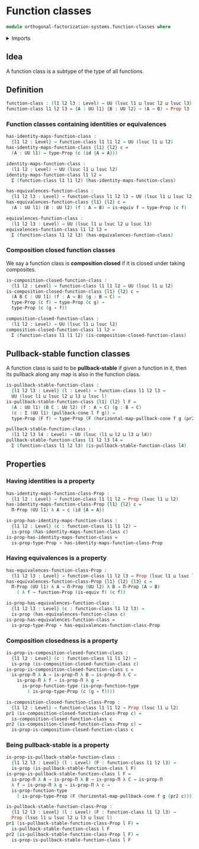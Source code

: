 # Function classes

```agda
module orthogonal-factorization-systems.function-classes where
```

<details><summary>Imports</summary>

```agda
open import foundation.dependent-pair-types
open import foundation.equivalences
open import foundation.function-types
open import foundation.propositions
open import foundation.pullback-squares
open import foundation.universe-levels
```

</details>

## Idea

A function class is a subtype of the type of all functions.

## Definition

```agda
function-class : (l1 l2 l3 : Level) → UU (lsuc l1 ⊔ lsuc l2 ⊔ lsuc l3)
function-class l1 l2 l3 = {A : UU l1} {B : UU l2} → (A → B) → Prop l3
```

### Function classes containing identities or equivalences

```agda
has-identity-maps-function-class :
  {l1 l2 : Level} → function-class l1 l1 l2 → UU (lsuc l1 ⊔ l2)
has-identity-maps-function-class {l1} {l2} c =
  (A : UU l1) → type-Prop (c (id {A = A}))

identity-maps-function-class :
  (l1 l2 : Level) → UU (lsuc l1 ⊔ lsuc l2)
identity-maps-function-class l1 l2 =
  Σ (function-class l1 l1 l2) (has-identity-maps-function-class)

has-equivalences-function-class :
  {l1 l2 l3 : Level} → function-class l1 l2 l3 → UU (lsuc l1 ⊔ lsuc l2 ⊔ l3)
has-equivalences-function-class {l1} {l2} c =
  (A : UU l1) (B : UU l2) (f : A → B) → is-equiv f → type-Prop (c f)

equivalences-function-class :
  (l1 l2 l3 : Level) → UU (lsuc l1 ⊔ lsuc l2 ⊔ lsuc l3)
equivalences-function-class l1 l2 l3 =
  Σ (function-class l1 l2 l3) (has-equivalences-function-class)
```

### Composition closed function classes

We say a function class is **composition closed** if it is closed under taking
composites.

```agda
is-composition-closed-function-class :
  {l1 l2 : Level} → function-class l1 l1 l2 → UU (lsuc l1 ⊔ l2)
is-composition-closed-function-class {l1} {l2} c =
  (A B C : UU l1) (f : A → B) (g : B → C) →
  type-Prop (c f) → type-Prop (c g) →
  type-Prop (c (g ∘ f))

composition-closed-function-class :
  (l1 l2 : Level) → UU (lsuc l1 ⊔ lsuc l2)
composition-closed-function-class l1 l2 =
  Σ (function-class l1 l1 l2) (is-composition-closed-function-class)
```

## Pullback-stable function classes

A function class is said to be **pullback-stable** if given a function in it,
then its pullback along any map is also in the function class.

```agda
is-pullback-stable-function-class :
  {l1 l2 l3 : Level} (l : Level) → function-class l1 l2 l3 →
  UU (lsuc l1 ⊔ lsuc l2 ⊔ l3 ⊔ lsuc l)
is-pullback-stable-function-class {l1} {l2} l F =
  (A : UU l1) (B C : UU l2) (f : A → C) (g : B → C)
  (c : Σ (UU l1) (pullback-cone l f g)) →
  type-Prop (F f) → type-Prop (F (horizontal-map-pullback-cone f g (pr2 c)))

pullback-stable-function-class :
  (l1 l2 l3 l4 : Level) → UU (lsuc (l1 ⊔ l2 ⊔ l3 ⊔ l4))
pullback-stable-function-class l1 l2 l3 l4 =
  Σ (function-class l1 l2 l3) (is-pullback-stable-function-class l4)
```

## Properties

### Having identities is a property

```agda
has-identity-maps-function-class-Prop :
  {l1 l2 : Level} → function-class l1 l1 l2 → Prop (lsuc l1 ⊔ l2)
has-identity-maps-function-class-Prop {l1} {l2} c =
  Π-Prop (UU l1) λ A → c (id {A = A})

is-prop-has-identity-maps-function-class :
  {l1 l2 : Level} (c : function-class l1 l1 l2) →
  is-prop (has-identity-maps-function-class c)
is-prop-has-identity-maps-function-class =
  is-prop-type-Prop ∘ has-identity-maps-function-class-Prop
```

### Having equivalences is a property

```agda
has-equivalences-function-class-Prop :
  {l1 l2 l3 : Level} → function-class l1 l2 l3 → Prop (lsuc l1 ⊔ lsuc l2 ⊔ l3)
has-equivalences-function-class-Prop {l1} {l2} {l3} c =
  Π-Prop (UU l1) λ A → Π-Prop (UU l2) λ B → Π-Prop (A → B)
    ( λ f → function-Prop (is-equiv f) (c f))

is-prop-has-equivalences-function-class :
  {l1 l2 l3 : Level} (c : function-class l1 l2 l3) →
  is-prop (has-equivalences-function-class c)
is-prop-has-equivalences-function-class =
  is-prop-type-Prop ∘ has-equivalences-function-class-Prop
```

### Composition closedness is a property

```agda
is-prop-is-composition-closed-function-class :
  {l1 l2 : Level} (c : function-class l1 l1 l2) →
  is-prop (is-composition-closed-function-class c)
is-prop-is-composition-closed-function-class c =
  is-prop-Π λ A → is-prop-Π λ B → is-prop-Π λ C →
    is-prop-Π λ f → is-prop-Π λ g →
      is-prop-function-type (is-prop-function-type
        ( is-prop-type-Prop (c (g ∘ f))))

is-composition-closed-function-class-Prop :
  {l1 l2 : Level} → function-class l1 l1 l2 → Prop (lsuc l1 ⊔ l2)
pr1 (is-composition-closed-function-class-Prop c) =
  is-composition-closed-function-class c
pr2 (is-composition-closed-function-class-Prop c) =
  is-prop-is-composition-closed-function-class c
```

### Being pullback-stable is a property

```agda
is-prop-is-pullback-stable-function-class :
  {l1 l2 l3 : Level} (l : Level) (F : function-class l1 l2 l3) →
  is-prop (is-pullback-stable-function-class l F)
is-prop-is-pullback-stable-function-class l F =
  is-prop-Π λ A → is-prop-Π λ B → is-prop-Π λ C → is-prop-Π
  λ f → is-prop-Π λ g → is-prop-Π λ c →
  is-prop-function-type
    ( is-prop-type-Prop (F (horizontal-map-pullback-cone f g (pr2 c))))

is-pullback-stable-function-class-Prop :
  {l1 l2 l3 : Level} (l : Level) (F : function-class l1 l2 l3) →
  Prop (lsuc l1 ⊔ lsuc l2 ⊔ l3 ⊔ lsuc l)
pr1 (is-pullback-stable-function-class-Prop l F) =
  is-pullback-stable-function-class l F
pr2 (is-pullback-stable-function-class-Prop l F) =
  is-prop-is-pullback-stable-function-class l F
```
